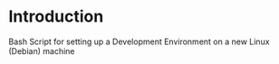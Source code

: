 # Introduction
Bash Script for setting up a Development Environment on a new Linux (Debian) machine
